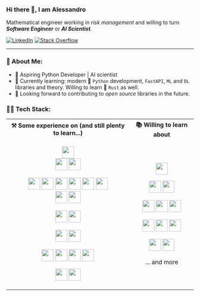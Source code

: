 ### Hi there 👋, I am Alessandro

Mathematical engineer working in _risk management_ and willing to turn ***Software Engineer*** or ***AI Scientist***.

<p align="left">
  <a href="https://www.linkedin.com/in/alessandro-miola-b40313159/"><img alt="LinkedIn" title="LinkedIn"src="https://img.shields.io/badge/linkedin-%230077B5.svg?&style=for-the-badge&logo=linkedin&logoColor=white"></a>
    <a href="https://stackoverflow.com/users/13350341/amiola"><img alt="Stack Overflow" title="Stack Overflow"src="https://img.shields.io/badge/-Stackoverflow-FE7A16?style=for-the-badge&logo=stack-overflow&logoColor=white"></a> 
</p>
<hr/>

### 💫 About Me:

- 🔭 Aspiring Python Developer | AI scientist
- 🌱 Currently learning: modern 🐍 `Python` development, `FastAPI`, `ML` and `DL` libraries and theory. Willing to learn 🦀 `Rust` as well.
- 👯 Looking forward to contributing to *open source* libraries in the future.


### 🧑‍💻 Tech Stack:

<div align="left">
  <table>
    <tr>
      <th>⚒️ Some experience on (and still plenty to learn...)</th>
      <th>📚 Willing to learn about</th>
    </tr>
    <tr>
      <td>
        <p align="center">
          <img height="32" width="32" src="https://cdn.simpleicons.org/python">
          <br>
          <img height="32" width="32" src="https://cdn.simpleicons.org/pytest">
          <img height="32" width="32" src="https://cdn.simpleicons.org/codecov">
        </p>
        <p align="center">
          <img height="32" width="32" src="https://cdn.simpleicons.org/scikitlearn">
          <img height="32" width="32" src="https://cdn.simpleicons.org/pandas">
          <img height="32" width="32" src="https://cdn.simpleicons.org/numpy">
          <img height="32" width="32" src="https://cdn.simpleicons.org/pytorch">
          <img height="32" width="32" src="https://cdn.simpleicons.org/keras">
          <img height="32" width="32" src="https://cdn.simpleicons.org/tensorflow">
          <br>
          <img height="32" width="32" src="https://cdn.simpleicons.org/selenium">
          <img height="32" width="32" src="https://cdn.simpleicons.org/scrapy">          
        </p>
        <p align="center">
          <img height="32" width="32" src="https://cdn.simpleicons.org/fastapi">
          <img height="32" width="32" src="https://cdn.simpleicons.org/jinja">
        </p>
        <p align="center">
          <img height="32" width="32" src="https://cdn.simpleicons.org/postgresql">
          <img height="32" width="32" src="https://cdn.simpleicons.org/sqlite">
        </p>
        <p align="center">
          <img height="32" width="32" src="https://cdn.simpleicons.org/docker">
          <img height="32" width="32" src="https://cdn.simpleicons.org/git">
          <img height="32" width="32" src="https://cdn.simpleicons.org/githubactions">
          <img height="32" width="32" src="https://cdn.simpleicons.org/precommit">
        </p>
        <p align="center">
          <img height="32" width="32" src="https://cdn.simpleicons.org/visualstudiocode">
          <img height="32" width="32" src="https://cdn.simpleicons.org/pycharm">
        </p>
      </td>
      <td>
        <p align="center">
          <img height="32" width="32" src="https://cdn.simpleicons.org/rust">
        </p>
        <p align="center">
          <img height="32" width="32" src="https://cdn.simpleicons.org/qgis">
          <img height="32" width="32" src="https://cdn.simpleicons.org/arcgis">
        </p>
        <p align="center">
          <img height="32" width="32" src="https://cdn.simpleicons.org/polars">
          <img height="32" width="32" src="https://cdn.simpleicons.org/duckdb">
          <img height="32" width="32" src="https://cdn.simpleicons.org/mongodb">
        </p>
        <p align="center">
          <img height="32" width="32" src="https://cdn.simpleicons.org/amazonaws">
          <img height="32" width="32" src="https://cdn.simpleicons.org/googlecloud">
          <img height="32" width="32" src="https://cdn.simpleicons.org/microsoftazure">
        </p>
        <p align="center">
          <img height="32" width="32" src="https://cdn.simpleicons.org/dvc">
          <img height="32" width="32" src="https://cdn.simpleicons.org/mlflow">
        </p>
        <p align="center">
          ... and more
        </p>
      </td>
    </tr>
  </table>
</div>

<!--
**AlessandroMiola/AlessandroMiola** is a ✨ _special_ ✨ repository because its `README.md` (this file) appears on your GitHub profile.
-->
